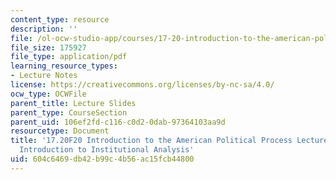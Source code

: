 ```yaml
---
content_type: resource
description: ''
file: /ol-ocw-studio-app/courses/17-20-introduction-to-the-american-political-process-fall-2020/604c6469db42b99c4b56ac15fcb44800_MIT17_20F20_lec6.pdf
file_size: 175927
file_type: application/pdf
learning_resource_types:
- Lecture Notes
license: https://creativecommons.org/licenses/by-nc-sa/4.0/
ocw_type: OCWFile
parent_title: Lecture Slides
parent_type: CourseSection
parent_uid: 106ef2fd-c116-c0d2-0dab-97364103aa9d
resourcetype: Document
title: '17.20F20 Introduction to the American Political Process Lecture Slides 6:
  Introduction to Institutional Analysis'
uid: 604c6469-db42-b99c-4b56-ac15fcb44800
---
```


